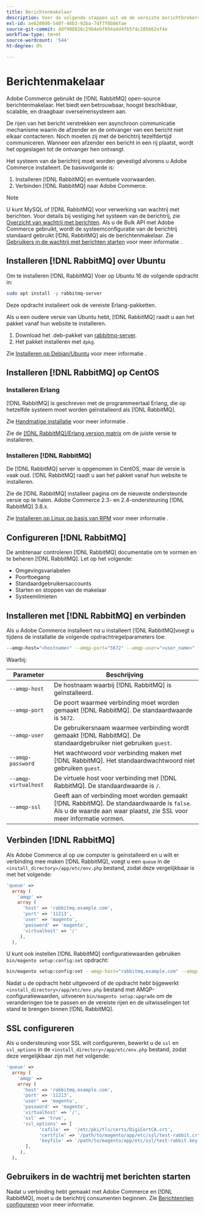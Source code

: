 ```yaml
---
title: Berichtenmakelaar
description: Voer de volgende stappen uit om de vereiste berichtbrokersoftware (zoals [!DNL RabbitMQ]) voor installaties in Adobe Commerce.
exl-id: ae6200d6-540f-46b3-92ba-7df7f6bb6fae
source-git-commit: ddf988826c29b4ebf054a4d4fb5f4c285662ef4e
workflow-type: tm+mt
source-wordcount: '544'
ht-degree: 0%

---
```


# Berichtenmakelaar

Adobe Commerce gebruikt de [!DNL RabbitMQ] open-source berichtenmakelaar. Het biedt een betrouwbaar, hoogst beschikbaar, scalable, en draagbaar overseinensysteem aan.

De rijen van het bericht verstrekken een asynchroon communicatie mechanisme waarin de afzender en de ontvanger van een bericht niet elkaar contacteren. Noch moeten zij met de berichtrij tezelfdertijd communiceren. Wanneer een afzender een bericht in een rij plaatst, wordt het opgeslagen tot de ontvanger hen ontvangt.

Het systeem van de berichtrij moet worden gevestigd alvorens u Adobe Commerce installeert. De basisvolgorde is:

1. Installeren [!DNL RabbitMQ] en eventuele voorwaarden.
1. Verbinden [!DNL RabbitMQ] naar Adobe Commerce.

>[!NOTE]
>
>U kunt MySQL of [!DNL RabbitMQ] voor verwerking van wachtrij met berichten. Voor details bij vestiging het systeem van de berichtrij, zie [Overzicht van wachtrij met berichten](https://developer.adobe.com/commerce/php/development/components/message-queues/). Als u de Bulk API met Adobe Commerce gebruikt, wordt de systeemconfiguratie van de berichtrij standaard gebruikt [!DNL RabbitMQ] als de berichtenmakelaar. Zie [Gebruikers in de wachtrij met berichten starten](../../configuration/cli/start-message-queues.md) voor meer informatie .

## Installeren [!DNL RabbitMQ] over Ubuntu

Om te installeren [!DNL RabbitMQ] Voer op Ubuntu 16 de volgende opdracht in:

```bash
sudo apt install -y rabbitmq-server
```

Deze opdracht installeert ook de vereiste Erlang-pakketten.

Als u een oudere versie van Ubuntu hebt, [!DNL RabbitMQ] raadt u aan het pakket vanaf hun website te installeren.

1. Download het .deb-pakket van [rabbitmq-server](https://www.rabbitmq.com/download.html).
1. Het pakket installeren met `dpkg`.

Zie [Installeren op Debian/Ubuntu](https://www.rabbitmq.com/install-debian.html) voor meer informatie .

## Installeren [!DNL RabbitMQ] op CentOS

### Installeren Erlang

[!DNL RabbitMQ] is geschreven met de programmeertaal Erlang, die op hetzelfde systeem moet worden geïnstalleerd als [!DNL RabbitMQ].

Zie [Handmatige installatie](https://www.erlang-solutions.com/downloads/) voor meer informatie .

Zie de [[!DNL RabbitMQ]/Erlang version matrix](https://www.rabbitmq.com/which-erlang.html) om de juiste versie te installeren.

### Installeren [!DNL RabbitMQ]

De [!DNL RabbitMQ] server is opgenomen in CentOS, maar de versie is vaak oud. [!DNL RabbitMQ] raadt u aan het pakket vanaf hun website te installeren.

Zie de [!DNL RabbitMQ] installeer pagina om de nieuwste ondersteunde versie op te halen. Adobe Commerce 2.3- en 2.4-ondersteuning [!DNL RabbitMQ] 3.8.x.

Zie [Installeren op Linux op basis van RPM](https://www.rabbitmq.com/install-rpm.html) voor meer informatie .

## Configureren [!DNL RabbitMQ]

De ambtenaar controleren [!DNL RabbitMQ] documentatie om te vormen en te beheren [!DNL RabbitMQ]. Let op het volgende:

* Omgevingsvariabelen
* Poorttoegang
* Standaardgebruikersaccounts
* Starten en stoppen van de makelaar
* Systeemlimieten

## Installeren met [!DNL RabbitMQ] en verbinden

Als u Adobe Commerce installeert _na_ u installeert [!DNL RabbitMQ]voegt u tijdens de installatie de volgende opdrachtregelparameters toe:

```bash
--amqp-host="<hostname>" --amqp-port="5672" --amqp-user="<user_name>" --amqp-password="<password>" --amqp-virtualhost="/"
```

Waarbij:

| Parameter | Beschrijving |
|--- |--- |
| `--amqp-host` | De hostnaam waarbij [!DNL RabbitMQ] is geïnstalleerd. |
| `--amqp-port` | De poort waarmee verbinding moet worden gemaakt [!DNL RabbitMQ]. De standaardwaarde is `5672`. |
| `--amqp-user` | De gebruikersnaam waarmee verbinding wordt gemaakt [!DNL RabbitMQ]. De standaardgebruiker niet gebruiken `guest`. |
| `--amqp-password` | Het wachtwoord voor verbinding maken met [!DNL RabbitMQ]. Het standaardwachtwoord niet gebruiken `guest`. |
| `--amqp-virtualhost` | De virtuele host voor verbinding met [!DNL RabbitMQ]. De standaardwaarde is `/`. |
| `--amqp-ssl` | Geeft aan of verbinding moet worden gemaakt [!DNL RabbitMQ]. De standaardwaarde is `false`. Als u de waarde aan waar plaatst, zie SSL voor meer informatie vormen. |

## Verbinden [!DNL RabbitMQ]

Als Adobe Commerce al op uw computer is geïnstalleerd en u wilt er verbinding mee maken [!DNL RabbitMQ], voegt u een `queue` in de `<install_directory>/app/etc/env.php` bestand, zodat deze vergelijkbaar is met het volgende:

```php
'queue' =>
  array (
    'amqp' =>
    array (
      'host' => 'rabbitmq.example.com',
      'port' => '11213',
      'user' => 'magento',
      'password' => 'magento',
      'virtualhost' => '/'
     ),
  ),
```

U kunt ook instellen [!DNL RabbitMQ] configuratiewaarden gebruiken `bin/magento setup:config:set` opdracht:

```bash
bin/magento setup:config:set --amqp-host="rabbitmq.example.com" --amqp-port="11213" --amqp-user="magento" --amqp-password="magento" --amqp-virtualhost="/"
```

Nadat u de opdracht hebt uitgevoerd of de opdracht hebt bijgewerkt `<install_directory>/app/etc/env.php` bestand met AMQP-configuratiewaarden, uitvoeren `bin/magento setup:upgrade` om de veranderingen toe te passen en de vereiste rijen en de uitwisselingen tot stand te brengen binnen [!DNL RabbitMQ].

## SSL configureren

Als u ondersteuning voor SSL wilt configureren, bewerkt u de `ssl` en `ssl_options` in de `<install_directory>/app/etc/env.php` bestand, zodat deze vergelijkbaar zijn met het volgende:

```php
'queue' =>
  array (
    'amqp' =>
    array (
      'host' => 'rabbitmq.example.com',
      'port' => '11213',
      'user' => 'magento',
      'password' => 'magento',
      'virtualhost' => '/',
      'ssl' => 'true',
      'ssl_options' => [
            'cafile' =>  '/etc/pki/tls/certs/DigiCertCA.crt',
            'certfile' => '/path/to/magento/app/etc/ssl/test-rabbit.crt',
            'keyfile' => '/path/to/magento/app/etc/ssl/test-rabbit.key'
       ],
     ),
  ),
```

## Gebruikers in de wachtrij met berichten starten

Nadat u verbinding hebt gemaakt met Adobe Commerce en [!DNL RabbitMQ], moet u de berichtrij consumenten beginnen. Zie [Berichtenrijen configureren](../../configuration/cli/start-message-queues.md) voor meer informatie.
